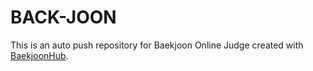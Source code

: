 # BACK-JOON
This is an auto push repository for Baekjoon Online Judge created with [BaekjoonHub](https://github.com/BaekjoonHub/BaekjoonHub).
